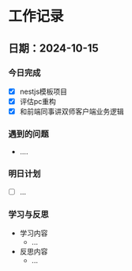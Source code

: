 # 工作记录

## 日期：2024-10-15

### 今日完成

- [x] nestjs模板项目
- [x] 评估pc重构
- [x] 和前端同事讲双师客户端业务逻辑

### 遇到的问题

- ....

### 明日计划

- [ ] ...

### 学习与反思

- 学习内容
  - ...
- 反思内容
  - ...

